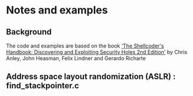 # Notes and examples
## Background

The code and examples are based on the book ['The Shellcoder's Handbook: Discovering and Exploiting Security Holes 2nd Edition'][1] by Chris Anley, John Heasman, Felix Lindner and Gerardo Richarte

## Address space layout randomization (ASLR) : find_stackpointer.c

[1]: http://a.co/d/hKF1whP
